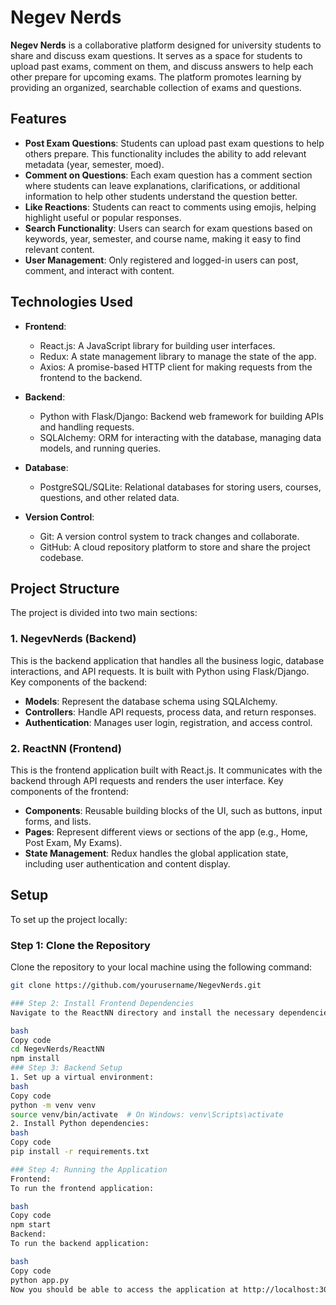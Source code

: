 # Negev Nerds

**Negev Nerds** is a collaborative platform designed for university students to share and discuss exam questions. It serves as a space for students to upload past exams, comment on them, and discuss answers to help each other prepare for upcoming exams. The platform promotes learning by providing an organized, searchable collection of exams and questions.

## Features

- **Post Exam Questions**: Students can upload past exam questions to help others prepare. This functionality includes the ability to add relevant metadata (year, semester, moed).
- **Comment on Questions**: Each exam question has a comment section where students can leave explanations, clarifications, or additional information to help other students understand the question better.
- **Like Reactions**: Students can react to comments using emojis, helping highlight useful or popular responses.
- **Search Functionality**: Users can search for exam questions based on keywords, year, semester, and course name, making it easy to find relevant content.
- **User Management**: Only registered and logged-in users can post, comment, and interact with content.

## Technologies Used

- **Frontend**: 
  - React.js: A JavaScript library for building user interfaces.
  - Redux: A state management library to manage the state of the app.
  - Axios: A promise-based HTTP client for making requests from the frontend to the backend.
  
- **Backend**: 
  - Python with Flask/Django: Backend web framework for building APIs and handling requests.
  - SQLAlchemy: ORM for interacting with the database, managing data models, and running queries.
  
- **Database**: 
  - PostgreSQL/SQLite: Relational databases for storing users, courses, questions, and other related data.

- **Version Control**: 
  - Git: A version control system to track changes and collaborate.
  - GitHub: A cloud repository platform to store and share the project codebase.

## Project Structure

The project is divided into two main sections:

### 1. **NegevNerds (Backend)**

This is the backend application that handles all the business logic, database interactions, and API requests. It is built with Python using Flask/Django. Key components of the backend:
- **Models**: Represent the database schema using SQLAlchemy.
- **Controllers**: Handle API requests, process data, and return responses.
- **Authentication**: Manages user login, registration, and access control.

### 2. **ReactNN (Frontend)**

This is the frontend application built with React.js. It communicates with the backend through API requests and renders the user interface. Key components of the frontend:
- **Components**: Reusable building blocks of the UI, such as buttons, input forms, and lists.
- **Pages**: Represent different views or sections of the app (e.g., Home, Post Exam, My Exams).
- **State Management**: Redux handles the global application state, including user authentication and content display.

## Setup

To set up the project locally:

### Step 1: Clone the Repository

Clone the repository to your local machine using the following command:
```bash
git clone https://github.com/yourusername/NegevNerds.git

### Step 2: Install Frontend Dependencies
Navigate to the ReactNN directory and install the necessary dependencies:

bash
Copy code
cd NegevNerds/ReactNN
npm install
### Step 3: Backend Setup
1. Set up a virtual environment:
bash
Copy code
python -m venv venv
source venv/bin/activate  # On Windows: venv\Scripts\activate
2. Install Python dependencies:
bash
Copy code
pip install -r requirements.txt

### Step 4: Running the Application
Frontend:
To run the frontend application:

bash
Copy code
npm start
Backend:
To run the backend application:

bash
Copy code
python app.py
Now you should be able to access the application at http://localhost:3000 for the frontend and http://localhost:5000 for the backend.
